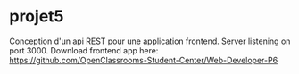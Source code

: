 # projet5
Conception d'un api REST pour une application frontend.
Server listening on port 3000.
Download frontend app here: https://github.com/OpenClassrooms-Student-Center/Web-Developer-P6
